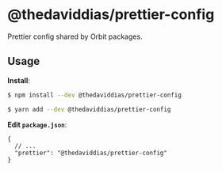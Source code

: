 # @thedaviddias/prettier-config

Prettier config shared by Orbit packages.

## Usage

**Install**:

```bash
$ npm install --dev @thedaviddias/prettier-config

$ yarn add --dev @thedaviddias/prettier-config
```

**Edit `package.json`**:

```jsonc
{
  // ...
  "prettier": "@thedaviddias/prettier-config"
}
```
